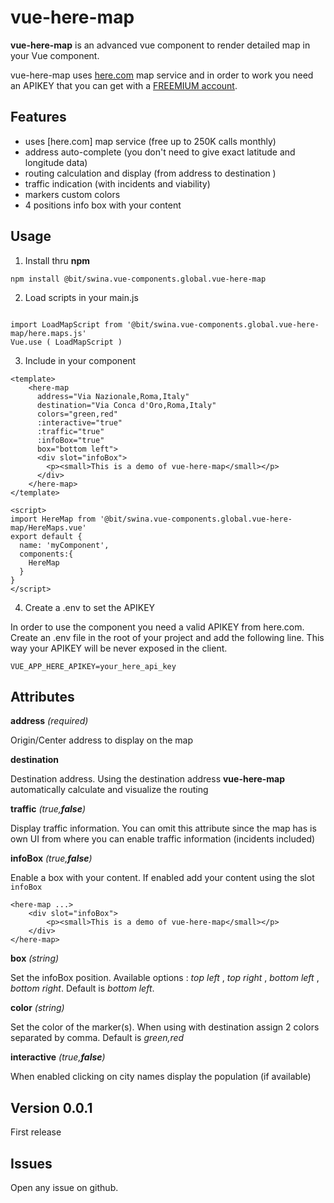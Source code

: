 # vue-here-map

**vue-here-map** is an advanced vue component to render detailed map in your Vue component. 

vue-here-map uses [here.com](here.com) map service and in order to work you need an APIKEY that you can get with a [FREEMIUM account](https://developer.here.com/sign-up?create=Freemium-Basic&keepState=true&step=account).


## Features

- uses [here.com] map service (free up to 250K calls monthly)
- address auto-complete (you don't need to give exact latitude and longitude data) 
- routing calculation and display (from address to destination )
- traffic indication (with incidents and viability)
- markers custom colors
- 4 positions info box with your content

## Usage

1. Install thru **npm**


``` 
npm install @bit/swina.vue-components.global.vue-here-map 
```

2. Load scripts in your main.js

```

import LoadMapScript from '@bit/swina.vue-components.global.vue-here-map/here.maps.js'
Vue.use ( LoadMapScript )

```

3. Include in your component

```
<template>
    <here-map 
      address="Via Nazionale,Roma,Italy" 
      destination="Via Conca d'Oro,Roma,Italy" 
      colors="green,red"
      :interactive="true"
      :traffic="true" 
      :infoBox="true" 
      box="bottom left">
      <div slot="infoBox">
        <p><small>This is a demo of vue-here-map</small></p>
      </div>
    </here-map>
</template>

<script>
import HereMap from '@bit/swina.vue-components.global.vue-here-map/HereMaps.vue'
export default {
  name: 'myComponent',
  components:{
    HereMap
  }
}
</script>
```

4. Create a .env to set the APIKEY

In order to use the component you need a valid APIKEY from here.com.
Create an .env file in the root of your project and add the following line. This way your APIKEY will be never exposed in the client.

```
VUE_APP_HERE_APIKEY=your_here_api_key
```


## Attributes

**address** *(required)*

Origin/Center address to display on the map

**destination**

Destination address. Using the destination address **vue-here-map** automatically calculate and visualize the routing

**traffic** *(true,**false**)*

Display traffic information. You can omit this attribute since the map has is own UI from where you can enable traffic information (incidents included)

**infoBox** *(true,**false**)*

Enable a box with your content. If enabled add your content using the slot ```infoBox```

```
<here-map ...>
    <div slot="infoBox">
        <p><small>This is a demo of vue-here-map</small></p>
    </div>
</here-map>
```

**box** *(string)*

Set the infoBox position. Available options : *top left* , *top right* , *bottom left* , *bottom right*. Default is *bottom left*.

**color** *(string)*

Set the color of the marker(s). When using with destination assign 2 colors separated by comma. Default is *green,red*

**interactive** *(true,**false**)*

When enabled clicking on city names display the population (if available)

## Version 0.0.1
First release

## Issues 
Open any issue on github.
